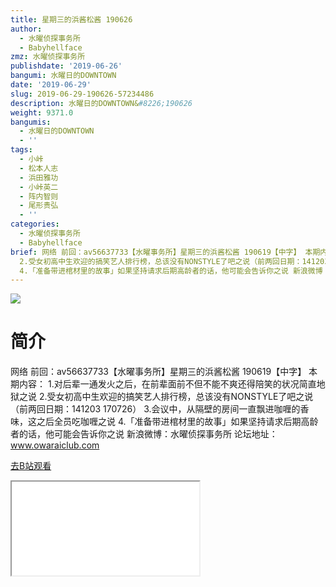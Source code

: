 ```yaml
---
title: 星期三的浜酱松酱 190626
author:
  - 水曜侦探事务所
  - Babyhellface
zmz: 水曜侦探事务所
publishdate: '2019-06-26'
bangumi: 水曜日的DOWNTOWN
date: '2019-06-29'
slug: 2019-06-29-190626-57234486
description: 水曜日的DOWNTOWN&#8226;190626
weight: 9371.0
bangumis:
  - 水曜日的DOWNTOWN
  - ''
tags:
  - 小峠
  - 松本人志
  - 浜田雅功
  - 小峠英二
  - 阵内智则
  - 尾形贵弘
  - ''
categories:
  - 水曜侦探事务所
  - Babyhellface
brief: 网络 前回：av56637733【水曜事务所】星期三的浜酱松酱 190619【中字】 本期内容： 1.对后辈一通发火之后，在前辈面前不但不能不爽还得陪笑的状况简直地狱之说
  2.受女初高中生欢迎的搞笑艺人排行榜，总该没有NONSTYLE了吧之说（前两回日期：141203 170726） 3.会议中，从隔壁的房间一直飘进咖喱的香味，这之后全员吃咖喱之说
  4.「准备带进棺材里的故事」如果坚持请求后期高龄者的话，他可能会告诉你之说 新浪微博：水曜侦探事务所 论坛地址：www.owaraiclub.com
---
```

![](https://raw.githubusercontent.com/tcgriffith/owaraisite/master/static/tmpimg/7de810c472774522a927afb59037405a3b96374d.jpg.480.jpg)
# 简介  
网络
前回：av56637733【水曜事务所】星期三的浜酱松酱 190619【中字】
本期内容：
1.对后辈一通发火之后，在前辈面前不但不能不爽还得陪笑的状况简直地狱之说
2.受女初高中生欢迎的搞笑艺人排行榜，总该没有NONSTYLE了吧之说（前两回日期：141203 170726）
3.会议中，从隔壁的房间一直飘进咖喱的香味，这之后全员吃咖喱之说
4.「准备带进棺材里的故事」如果坚持请求后期高龄者的话，他可能会告诉你之说
新浪微博：水曜侦探事务所 论坛地址：www.owaraiclub.com  

[去B站观看](https://www.bilibili.com/video/av57234486/)
<div class ="resp-container"><iframe class="testiframe" src="//player.bilibili.com/player.html?aid=57234486"", scrolling="no", allowfullscreen="true" > </iframe></div> 
